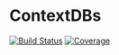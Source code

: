 # ContextDBs

[![Build Status](https://github.com/josePereiro/ContextDBs.jl/actions/workflows/CI.yml/badge.svg?branch=main)](https://github.com/josePereiro/ContextDBs.jl/actions/workflows/CI.yml?query=branch%3Amain)
[![Coverage](https://codecov.io/gh/josePereiro/ContextDBs.jl/branch/main/graph/badge.svg)](https://codecov.io/gh/josePereiro/ContextDBs.jl)
